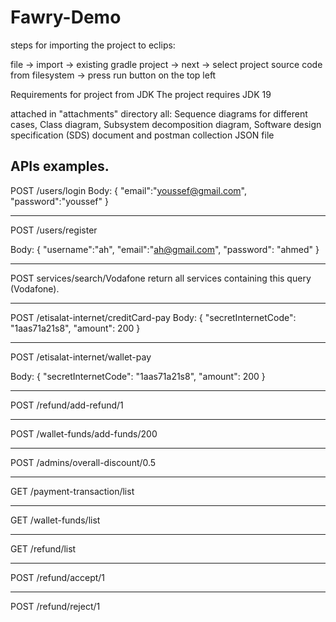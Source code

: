 # Fawry-Demo

steps for importing the project to eclips:

file -> import -> existing gradle project -> next -> select project source code from filesystem
 -> press run button on the top left

Requirements for project from JDK
The project requires JDK 19

attached in "attachments" directory all:  Sequence diagrams for different cases, Class diagram, Subsystem decomposition diagram,
                                         Software design specification (SDS) document and postman collection JSON file 

APIs examples.
----------------------------------------------------

POST /users/login
Body:
{
    "email":"youssef@gmail.com",
    "password":"youssef"
}

----------------------------------------------------

POST /users/register

Body: 
{
    "username":"ah",
    "email":"ah@gmail.com",
    "password": "ahmed"
}

----------------------------------------------------

POST services/search/Vodafone
return all services containing this query (Vodafone).

----------------------------------------------------

POST /etisalat-internet/creditCard-pay
Body:
{
    "secretInternetCode": "1aas71a21s8",
    "amount": 200
}


----------------------------------------------------

POST /etisalat-internet/wallet-pay

Body:
{
    "secretInternetCode": "1aas71a21s8",
    "amount": 200
}

----------------------------------------------------

POST /refund/add-refund/1

----------------------------------------------------

POST /wallet-funds/add-funds/200

----------------------------------------------------

POST /admins/overall-discount/0.5

----------------------------------------------------

GET /payment-transaction/list

----------------------------------------------------

GET /wallet-funds/list

----------------------------------------------------

GET /refund/list

----------------------------------------------------

POST /refund/accept/1

----------------------------------------------------

POST /refund/reject/1
